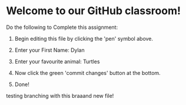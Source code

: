 # Welcome to our GitHub classroom!

Do the following to Complete this assignment:

1. Begin editing this file by clicking the 'pen' symbol above.

2. Enter your First Name: Dylan

3. Enter your favourite animal: Turtles

4. Now click the green 'commit changes' button at the bottom.

5. Done!

testing branching with this braaand new file!
